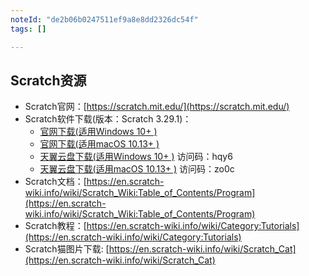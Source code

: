 ```yaml
---
noteId: "de2b06b0247511ef9a8e8dd2326dc54f"
tags: []

---
```


## Scratch资源

- Scratch官网：[https://scratch.mit.edu/](https://scratch.mit.edu/)
- Scratch软件下载(版本：Scratch 3.29.1)：
    - [官网下载(适用Windows 10+ )](https://scratch.mit.edu/download)
    - [官网下载(适用macOS 10.13+ )](https://scratch.mit.edu/download)
    - [天翼云盘下载(适用Windows 10+ )](https://cloud.189.cn/t/63EBvaj2quIb) 访问码：hqy6
    - [天翼云盘下载(适用macOS 10.13+ )](https://cloud.189.cn/t/rUnEbyFZrAF3) 访问码：zo0c
- Scratch文档：[https://en.scratch-wiki.info/wiki/Scratch_Wiki:Table_of_Contents/Program](https://en.scratch-wiki.info/wiki/Scratch_Wiki:Table_of_Contents/Program)
- Scratch教程：[https://en.scratch-wiki.info/wiki/Category:Tutorials](https://en.scratch-wiki.info/wiki/Category:Tutorials)
- Scratch猫图片下载: [https://en.scratch-wiki.info/wiki/Scratch_Cat](https://en.scratch-wiki.info/wiki/Scratch_Cat)

